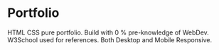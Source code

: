 # Portfolio
HTML CSS pure portfolio.
Build with 0 % pre-knowledge of WebDev.
W3School used for references.
Both Desktop and Mobile Responsive.
